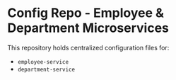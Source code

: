 # Config Repo - Employee & Department Microservices

This repository holds centralized configuration files for:

- `employee-service`
- `department-service`
